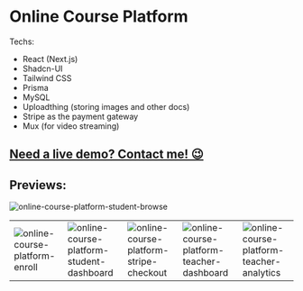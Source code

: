 # Online Course Platform

Techs:
- React (Next.js)
- Shadcn-UI
- Tailwind CSS
- Prisma
- MySQL
- Uploadthing (storing images and other docs)
- Stripe as the payment gateway
- Mux (for video streaming)

## [Need a live demo? Contact me! 😉](https://masadamsahid.vercel.app/#about) 

## Previews:
![online-course-platform-student-browse](https://github.com/masadamsahid/online-course-platform-nextjs-stripe/assets/62916459/70148de9-1bd1-4845-9d3c-0f4b5d3ef802)

<table>
  <tr>
    <td>
      <img
        title="online-course-platform-enroll"
        src="https://github.com/masadamsahid/online-course-platform-nextjs-stripe/assets/62916459/c4a0c02b-9441-48c6-83d5-9537960b4a81"
        alt="online-course-platform-enroll"
      >
    </td>
    <td>
      <img
        title="online-course-platform-student-dashboard"
        src="https://github.com/masadamsahid/online-course-platform-nextjs-stripe/assets/62916459/a9430ef5-51a9-4406-be3a-8e0089002ff3"
        alt="online-course-platform-student-dashboard"
      >
    </td>
    <td>
      <img
        title="online-course-platform-stripe-checkout"
        src="https://github.com/masadamsahid/online-course-platform-nextjs-stripe/assets/62916459/c4dee941-3164-4698-bf0b-feb960fcbb32"
        alt="online-course-platform-stripe-checkout"
      >
    </td>
    <td>
      <img
        title="online-course-platform-teacher-dashboard"
        src="https://github.com/masadamsahid/online-course-platform-nextjs-stripe/assets/62916459/c06d3c9f-d593-4e13-a1f3-7da63779d2d3"
        alt="online-course-platform-teacher-dashboard"
      >
    </td>
    <td>
      <img
        title="online-course-platform-teacher-analytics"
        src="https://github.com/masadamsahid/online-course-platform-nextjs-stripe/assets/62916459/586e5920-d36c-4d5e-8233-697e3b05b6c4"
        alt="online-course-platform-teacher-analytics"
      >
    </td>
  </tr>
</table>


